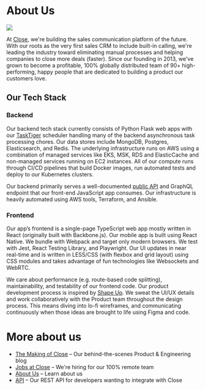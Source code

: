 # About Us

![](https://making.close.com/static/close-collage-ffadcf203848c30730be05c9790d43fc.jpg)

At [Close](https://close.com/), we're building the sales communication platform of the future. With our roots as the very first sales CRM to include built-in calling, we're leading the industry toward eliminating manual processes and helping companies to close more deals (faster). Since our founding in 2013, we've grown to become a profitable, 100% globally distributed team of 90+ high-performing, happy people that are dedicated to building a product our customers love.

## Our Tech Stack

### Backend

Our backend tech stack currently consists of Python Flask web apps with our [TaskTiger](https://github.com/closeio/tasktiger) scheduler handling many of the backend asynchronous task processing chores. Our data stores include MongoDB, Postgres, Elasticsearch, and Redis. The underlying infrastructure runs on AWS using a combination of managed services like EKS, MSK, RDS and ElasticCache and non-managed services running on EC2 instances. All of our compute runs through CI/CD pipelines that build Docker images, run automated tests and deploy to our Kubernetes clusters. 

Our backend primarily serves a well-documented [public API](https://developer.close.com/) and GraphQL endpoint that our front-end JavaScript app consumes. Our infrastructure is heavily automated using AWS tools, Terraform, and Ansible.

### Frontend

Our app’s frontend is a single-page TypeScript web app mostly written in React (originally built with Backbone.js). Our mobile app is built using React Native. We bundle with Webpack and target only modern browsers. We test with Jest, React Testing Library, and Playwright. Our UI updates in near real-time and is written in LESS/CSS (with flexbox and grid layout) using CSS modules and takes advantage of fun technologies like Websockets and WebRTC. 

We care about performance (e.g. route-based code splitting), maintainability, and testability of our frontend code. Our product development process is inspired by [Shape Up](https://basecamp.com/shapeup). We sweat the UI/UX details and work collaboratively with the Product team throughout the design process. This means diving into lo-fi wireframes, and communicating continuously when those ideas are brought to life using Figma and code.


# More about us

- [The Making of Close](https://making.close.com/) – Our behind-the-scenes Product & Engineering blog
- [Jobs at Close](https://jobs.lever.co/close.io/) – We're hiring for our 100% remote team
- [About Us](https://close.com/about) – Learn about us
- [API](https://developer.close.com/) – Our REST API for developers wanting to integrate with Close
